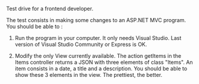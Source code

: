 Test drive for a frontend developer.

The test consists in making some changes to an ASP.NET MVC program. You should be able to :

1. Run the program in your computer. It only needs Visual Studio. Last version of Visual Studio Community or Express is OK.

2. Modify the only View currently available. The action getItems in the Items controller returns a JSON with three elements of class "Items".
An item consists in a date, a title and a description. You should be able to show these 3 elements in the view. The prettiest, the better.

